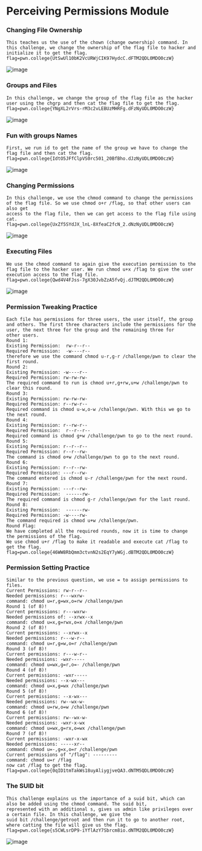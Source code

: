 # Perceiving Permissions Module 
### Changing File Ownership 
```
This teaches us the use of the chown (change ownership) command. In this challenge, we change the ownership of the flag file to hacker and initialize it to get the flag.
flag=pwn.college{UtSwUl10bK2VcURWjCIK97HydcC.dFTM2QDL0MDO0czW}
```
![image](https://github.com/user-attachments/assets/e3f09022-4c51-4a17-b061-e851ad63fc11)

### Groups and Files 
```
In this challenge, we change the group of the flag file as the hacker user using the chgrp and then cat the flag file to get the flag. 
flag=pwn.college{YNgXL2rVrs-rM3c2vLEBUzMHRFg.dFzNyUDL0MDO0czW}
```
![image](https://github.com/user-attachments/assets/05fdd62c-ef8a-4ecf-96ee-44e8634658f1)

### Fun with groups Names 
```
First, we run id to get the name of the group we have to change the flag file and then cat the flag. 
flag=pwn.college{IdtO5JFfClpVS0rc501_20BfBho.dJzNyUDL0MDO0czW}
```
![image](https://github.com/user-attachments/assets/65d1b2f9-59d9-459d-ad76-9892b9f9fb05)

### Changing Permissions 
```
In this challenge, we use the chmod command to change the permissions of the flag file. So we use chmod o+r /flag, so that other users can also get 
access to the flag file, then we can get access to the flag file using cat. 
flag=pwn.college{UxZf5SYdJX_lnL-8XfeaC2fcN_2.dNzNyUDL0MDO0czW}
```
![image](https://github.com/user-attachments/assets/588af547-6cb1-4b9f-aa92-c55bd041c71e)

### Executing Files 
```
We use the chmod command to again give the execution permission to the flag file to the hacker user. We run chmod u+x /flag to give the user execution access to the flag file. 
flag=pwn.college{Qwd4V4FJss-7gX30JvbZzA5fvQj.dJTM2QDL0MDO0czW}
```
![image](https://github.com/user-attachments/assets/07e2e08c-61d2-4e88-b92a-dc1357e2efab)

### Permission Tweaking Practice 
```
Each file has permissions for three users, the user itself, the group and others. The first three characters include the permissions for the user, the next three for the group and the remaining three for
other users. 
Round 1: 
Existing Permission:  rw-r--r--
Required Permission:  -w----r--
therefore we use the command chmod u-r,g-r /challenge/pwn to clear the first round. 
Round 2: 
Existing Permission: -w----r--
Required Permission: rw-rw-rw-
The required command to run is chmod u+r,g+rw,u+w /challenge/pwn to clear this round. 
Round 3: 
Existing Permission: rw-rw-rw-
Required Permission: r--rw-r--
Required command is chmod u-w,o-w /challenge/pwn. With this we go to the next round. 
Round 4: 
Existing Permission: r--rw-r--
Required Permission:  r--r--r--
Required command is chmod g+w /challenge/pwn to go to the next round. 
Round 5: 
Existing Permission: r--r--r--
Required Permission: r--r--rw-
The command is chmod o+w /challenge/pwn to go to the next round. 
Round 6: 
Existing Permission: r--r--rw-
Required Permission: ---r--rw-
The command entered is chmod u-r /challenge/pwn for the next round. 
Round 7: 
Existing Permission: ---r--rw-
Required Permission:  ------rw-
The required command is chmod g-r /challenge/pwn for the last round. 
Round 8: 
Existing Permission:  ------rw-
Required Permission: -w----rw-
The command required is chmod u+w /challenge/pwn. 
Round Flag: 
We have completed all the required rounds, now it is time to change the permissions of the flag. 
We use chmod u+r /flag to make it readable and execute cat /flag to get the flag. 
flag=pwn.college{46WW8RbQmm3ctvnN2s2EqY7yWGj.dBTM2QDL0MDO0czW}
```

### Permission Setting Practice 
```
Similar to the previous question, we use = to assign permissions to files. 
Current Permissions: rw-r--r--
Needed permissions: r---wxrw-
command: chmod u=r,g=wx,o=rw /challenge/pwn
Round 1 (of 8)!
Current permissions: r---wxrw-
Needed permissions of: --xrwx--x
command: chmod u=x,g=rwx,o=x /challenge/pwn
Round 2 (of 8)!
Current permissions: --xrwx--x
Needed permissions: r---w-r--
command: chmod u=r,g=w,o=r /challenge/pwn
Round 3 (of 8)!
Current permissions: r---w-r--
Needed permissions: -wxr-----
command: chmod u=wx,g=r,o=- /challenge/pwn
Round 4 (of 8)!
Current permissions: -wxr-----
Needed permissions: --x-wx---
command: chmod u=x,g=wx /challenge/pwn
Round 5 (of 8)!
Current permissions: --x-wx---
Needed permissions: rw--wx-w-
command: chmod u=rw,o=w /challenge/pwn
Round 6 (of 8)!
Current permissions: rw--wx-w-
Needed permissions: -wxr-x-wx
command: chmod u=wx,g=rx,o=wx /challenge/pwn
Round 7 (of 8)!
Current permissions: -wxr-x-wx
Needed permissions: -----xr--
command: chmod u=-,g=x,o=r /challenge/pwn
Current permissions of "/flag": ---------
command: chmod u=r /flag
now cat /flag to get the flag.
flag=pwn.college{0qID1tmTakWs18uyAliygjveQA3.dNTM5QDL0MDO0czW}
```

### The SUID bit 
```
This challenge explains us the importance of a suid bit, which can also be added using the chmod command. The suid bit,
represented with an additional s, gives us admin like privileges over a certain file. In this challenge, we give the 
suid bit /challenge/getroot and then run it to go to another root, where catting the file will give us the flag.
flag=pwn.college{s5CWLsrDP9-iYflAzY7Sbrcm8io.dNTM2QDL0MDO0czW}
```
![image](https://github.com/user-attachments/assets/419aaa49-c033-43a1-a518-4af917eb038d)

